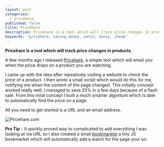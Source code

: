 ```yaml
---
layout: post
categories: 
  - pricehare
published: false
title: Pricehare
description: Pricehare is a tool which will track price changes in products
keywords: "pricehare, saving money, watch, money, cheap"
---
```





**Pricehare is a tool which will track price changes in products.**

A few months ago I released [Pricehare](http://pricehare.com), a simple tool which will email you when the price drops on a product you are watching.

I came up with the idea after repeatively visiting a website to check the price of a product. I then wrote a small script which would do this for me, notifying me when the content of the page changed. This initially concept worked really well, I managed to save 25% in a few days because of a flash sale. From this inital concept I built a much smarter algoritum which is able to automatically find the price on a page.

All you need to get started is a URL and an email address.

![Pricehare.com]({{site.baseurl}}/_drafts/pricehare.png)

**Pro Tip** - It quickly proved way to complicated to add everything I was looking at via URL so I also created a small [bookmarklet](https://blog.pricehare.com/2015/10/13/bookmarklet/) a tiny JS bookmarket which will automatically add a watch for the page your on.
